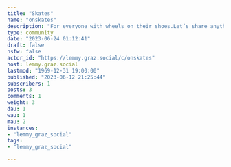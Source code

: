 ```yaml
---
title: "Skates" 
name: "onskates"
description: "For everyone with wheels on their shoes.Let’s share anything from edits, feedback requests and skate spots to tips & tricks and memes."
type: community
date: "2023-06-24 01:12:41"
draft: false
nsfw: false
actor_id: "https://lemmy.graz.social/c/onskates"
host: lemmy.graz.social
lastmod: "1969-12-31 19:00:00"
published: "2023-06-12 21:25:44"
subscribers: 1
posts: 3
comments: 1
weight: 3
dau: 1
wau: 1
mau: 2
instances:
- "lemmy_graz_social"
tags: 
- "lemmy_graz_social"

---
```

